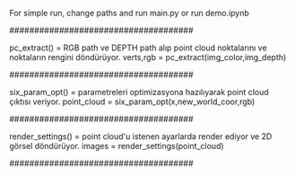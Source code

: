 For simple run, change paths and run main.py or run demo.ipynb

#####################################

pc_extract() = RGB path ve DEPTH path alıp point cloud noktalarını ve noktaların rengini döndürüyor.
verts,rgb = pc_extract(img_color,img_depth)

#####################################

six_param_opt() = parametreleri optimizasyona hazılıyarak point cloud çıktısı veriyor.
point_cloud = six_param_opt(x,new_world_coor,rgb)

#####################################

render_settings() = point cloud'u istenen ayarlarda render ediyor ve 2D görsel döndürüyor.
images = render_settings(point_cloud)

#####################################
